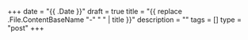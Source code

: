 +++
date = "{{ .Date }}"
draft = true
title = "{{ replace .File.ContentBaseName "-" " " | title }}"
description = ""
tags = []
type = "post"
+++
